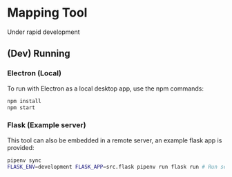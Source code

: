 # Mapping Tool
Under rapid development

## (Dev) Running
### Electron (Local)
To run with Electron as a local desktop app, use the npm commands:
```sh
npm install
npm start
```

### Flask (Example server)
This tool can also be embedded in a remote server, an example flask app is provided:
```sh
pipenv sync
FLASK_ENV=development FLASK_APP=src.flask pipenv run flask run # Run server on 127.0.0.1:5000
```
